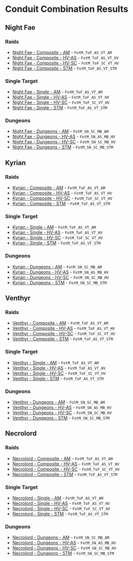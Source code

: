 # Conduit Combination Results

## Night Fae
### Raids
- [Night Fae - Composite - AM](results/Results_Composite_am_night_fae.md) - `FotM_ToF_AS_VT_AM`
- [Night Fae - Composite - HV-AS](results/Results_Composite_hv-as_night_fae.md) - `FotM_ToF_AS_VT_HV`
- [Night Fae - Composite - HV-SC](results/Results_Composite_hv-sc_night_fae.md) - `FotM_ToF_SC_VT_HV`
- [Night Fae - Composite - STM](results/Results_Composite_stm_night_fae.md) - `FotM_ToF_AS_VT_STM`

### Single Target
- [Night Fae - Single - AM](results/Results_Single_am_night_fae.md) - `FotM_ToF_AS_VT_AM`
- [Night Fae - Single - HV-AS](results/Results_Single_hv-as_night_fae.md) - `FotM_ToF_AS_VT_HV`
- [Night Fae - Single - HV-SC](results/Results_Single_hv-sc_night_fae.md) - `FotM_ToF_SC_VT_HV`
- [Night Fae - Single - STM](results/Results_Single_stm_night_fae.md) - `FotM_ToF_AS_VT_STM`

### Dungeons
- [Night Fae - Dungeons - AM](results/Results_Dungeons_am_night_fae.md) - `FotM_SN_SC_MB_AM`
- [Night Fae - Dungeons - HV-AS](results/Results_Dungeons_hv-as_night_fae.md) - `FotM_SN_AS_MB_HV`
- [Night Fae - Dungeons - HV-SC](results/Results_Dungeons_hv-sc_night_fae.md) - `FotM_SN_SC_MB_HV`
- [Night Fae - Dungeons - STM](results/Results_Dungeons_stm_night_fae.md) - `FotM_SN_SC_MB_STM`

## Kyrian
### Raids
- [Kyrian - Composite - AM](results/Results_Composite_am_kyrian.md) - `FotM_ToF_AS_VT_AM`
- [Kyrian - Composite - HV-AS](results/Results_Composite_hv-as_kyrian.md) - `FotM_ToF_AS_VT_HV`
- [Kyrian - Composite - HV-SC](results/Results_Composite_hv-sc_kyrian.md) - `FotM_ToF_SC_VT_HV`
- [Kyrian - Composite - STM](results/Results_Composite_stm_kyrian.md) - `FotM_ToF_AS_VT_STM`

### Single Target
- [Kyrian - Single - AM](results/Results_Single_am_kyrian.md) - `FotM_ToF_AS_VT_AM`
- [Kyrian - Single - HV-AS](results/Results_Single_hv-as_kyrian.md) - `FotM_ToF_AS_VT_HV`
- [Kyrian - Single - HV-SC](results/Results_Single_hv-sc_kyrian.md) - `FotM_ToF_SC_VT_HV`
- [Kyrian - Single - STM](results/Results_Single_stm_kyrian.md) - `FotM_ToF_AS_VT_STM`

### Dungeons
- [Kyrian - Dungeons - AM](results/Results_Dungeons_am_kyrian.md) - `FotM_SN_SC_MB_AM`
- [Kyrian - Dungeons - HV-AS](results/Results_Dungeons_hv-as_kyrian.md) - `FotM_SN_AS_MB_HV`
- [Kyrian - Dungeons - HV-SC](results/Results_Dungeons_hv-sc_kyrian.md) - `FotM_SN_SC_MB_HV`
- [Kyrian - Dungeons - STM](results/Results_Dungeons_stm_kyrian.md) - `FotM_SN_SC_MB_STM`

## Venthyr
### Raids
- [Venthyr - Composite - AM](results/Results_Composite_am_venthyr.md) - `FotM_ToF_AS_VT_AM`
- [Venthyr - Composite - HV-AS](results/Results_Composite_hv-as_venthyr.md) - `FotM_ToF_AS_VT_HV`
- [Venthyr - Composite - HV-SC](results/Results_Composite_hv-sc_venthyr.md) - `FotM_ToF_SC_VT_HV`
- [Venthyr - Composite - STM](results/Results_Composite_stm_venthyr.md) - `FotM_ToF_AS_VT_STM`

### Single Target
- [Venthyr - Single - AM](results/Results_Single_am_venthyr.md) - `FotM_ToF_AS_VT_AM`
- [Venthyr - Single - HV-AS](results/Results_Single_hv-as_venthyr.md) - `FotM_ToF_AS_VT_HV`
- [Venthyr - Single - HV-SC](results/Results_Single_hv-sc_venthyr.md) - `FotM_ToF_SC_VT_HV`
- [Venthyr - Single - STM](results/Results_Single_stm_venthyr.md) - `FotM_ToF_AS_VT_STM`

### Dungeons
- [Venthyr - Dungeons - AM](results/Results_Dungeons_am_venthyr.md) - `FotM_SN_SC_MB_AM`
- [Venthyr - Dungeons - HV-AS](results/Results_Dungeons_hv-as_venthyr.md) - `FotM_SN_AS_MB_HV`
- [Venthyr - Dungeons - HV-SC](results/Results_Dungeons_hv-sc_venthyr.md) - `FotM_SN_SC_MB_HV`
- [Venthyr - Dungeons - STM](results/Results_Dungeons_stm_venthyr.md) - `FotM_SN_SC_MB_STM`

## Necrolord
### Raids
- [Necrolord - Composite - AM](results/Results_Composite_am_necrolord.md) - `FotM_ToF_AS_VT_AM`
- [Necrolord - Composite - HV-AS](results/Results_Composite_hv-as_necrolord.md) - `FotM_ToF_AS_VT_HV`
- [Necrolord - Composite - HV-SC](results/Results_Composite_hv-sc_necrolord.md) - `FotM_ToF_SC_VT_HV`
- [Necrolord - Composite - STM](results/Results_Composite_stm_necrolord.md) - `FotM_ToF_AS_VT_STM`

### Single Target
- [Necrolord - Single - AM](results/Results_Single_am_necrolord.md) - `FotM_ToF_AS_VT_AM`
- [Necrolord - Single - HV-AS](results/Results_Single_hv-as_necrolord.md) - `FotM_ToF_AS_VT_HV`
- [Necrolord - Single - HV-SC](results/Results_Single_hv-sc_necrolord.md) - `FotM_ToF_SC_VT_HV`
- [Necrolord - Single - STM](results/Results_Single_stm_necrolord.md) - `FotM_ToF_AS_VT_STM`

### Dungeons
- [Necrolord - Dungeons - AM](results/Results_Dungeons_am_necrolord.md) - `FotM_SN_SC_MB_AM`
- [Necrolord - Dungeons - HV-AS](results/Results_Dungeons_hv-as_necrolord.md) - `FotM_SN_AS_MB_HV`
- [Necrolord - Dungeons - HV-SC](results/Results_Dungeons_hv-sc_necrolord.md) - `FotM_SN_SC_MB_HV`
- [Necrolord - Dungeons - STM](results/Results_Dungeons_stm_necrolord.md) - `FotM_SN_SC_MB_STM`